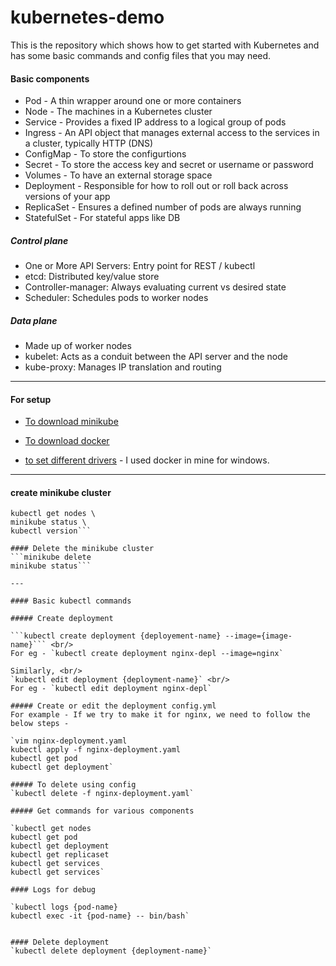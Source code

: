 # kubernetes-demo
This is the repository which shows how to get started with Kubernetes and has some basic commands and config files that you may need. 


#### Basic components 
* Pod - A thin wrapper around one or more containers
* Node - The machines in a Kubernetes cluster 
* Service - Provides a fixed IP address to a logical group of pods
* Ingress - An API object that manages external access to the services in a cluster, typically HTTP (DNS)
* ConfigMap - To store the configurtions 
* Secret - To store the access key and secret or username or password
* Volumes - To have an external storage space
* Deployment - Responsible for how to roll out or roll back across versions of your app
* ReplicaSet - Ensures a defined number of pods are always running
* StatefulSet - For stateful apps like DB


##### Control plane 
* One or More API Servers: Entry point for REST / kubectl
* etcd: Distributed key/value store
* Controller-manager: Always evaluating current vs desired state
* Scheduler: Schedules pods to worker nodes

##### Data plane 
* Made up of worker nodes
* kubelet: Acts as a conduit between the API server and the node
* kube-proxy: Manages IP translation and routing

---

#### For setup

* [To download minikube](https://minikube.sigs.k8s.io/docs/start/)

* [To download  docker](https://hub.docker.com/editions/community/docker-ce-desktop-windows)

* [to set different drivers](https://minikube.sigs.k8s.io/docs/drivers/) - I used docker in mine for windows.

---

#### create minikube cluster
```minikube start --vm-driver=docker \
kubectl get nodes \
minikube status \
kubectl version```

#### Delete the minikube cluster
```minikube delete
minikube status```

---

#### Basic kubectl commands 

##### Create deployment 

```kubectl create deployment {deployement-name} --image={image-name}``` <br/>
For eg - `kubectl create deployment nginx-depl --image=nginx`

Similarly, <br/>
`kubectl edit deployment {deployment-name}` <br/>
For eg - `kubectl edit deployment nginx-depl`

##### Create or edit the deployment config.yml
For example - If we try to make it for nginx, we need to follow the below steps - 

`vim nginx-deployment.yaml
kubectl apply -f nginx-deployment.yaml
kubectl get pod
kubectl get deployment`

##### To delete using config
`kubectl delete -f nginx-deployment.yaml`

##### Get commands for various components 

`kubectl get nodes
kubectl get pod
kubectl get deployment
kubectl get replicaset
kubectl get services
kubectl get services`

#### Logs for debug

`kubectl logs {pod-name}
kubectl exec -it {pod-name} -- bin/bash`


#### Delete deployment 
`kubectl delete deployment {deployment-name}`
